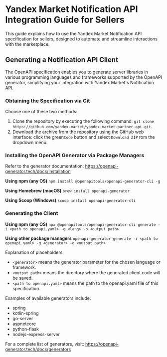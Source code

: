 # Yandex Market Notification API Integration Guide for Sellers

This guide explains how to use the Yandex Market Notification API specification for sellers, designed to automate and streamline interactions with the marketplace.

## Generating a Notification API Client

The OpenAPI specification enables you to generate server libraries in various programming languages and frameworks supported by the OpenAPI generator,  simplifying your integration with Yandex Market's Notification API.

### Obtaining the Specification via Git

Choose one of these two methods:
1. Clone the repository by executing the following command: `git clone https://github.com/yandex-market/yandex-market-partner-api.git`.
2. Download the archive from the repository using the GitHub web interface: click the green`Code` button and select `Download ZIP` rom the dropdown menu.

### Installing the OpenAPI Generator via Package Managers

Refer to the generator documentation: <https://openapi-generator.tech/docs/installation>

**Using npm (any OS)**
`npm install @openapitools/openapi-generator-cli -g`

**Using Homebrew (macOS)**
`brew install openapi-generator`

**Using Scoop (Windows)**
`scoop install openapi-generator-cli`

### Generating the Client

**Using npm (any OS)**
`npx @openapitools/openapi-generator-cli generate -i <path to openapi.yaml> -g <lang> -o <output path>`

**Using other package managers**
`openapi-generator generate -i <path to openapi.yaml> -g <generator> -o <output path> `

Explanation of placeholders:

* `<generator>` means the generator parameter for the chosen language or framework.
* `<output path>` means the directory where the generated client code will be saved.
* `<path to openapi.yaml>` means the path to the openapi.yaml file of this specification.

Examples of available generators include:
* spring
* kotlin-spring
* go-server
* aspnetcore
* python-flask
* nodejs-express-server

For a complete list of generators, visit: <https://openapi-generator.tech/docs/generators>
